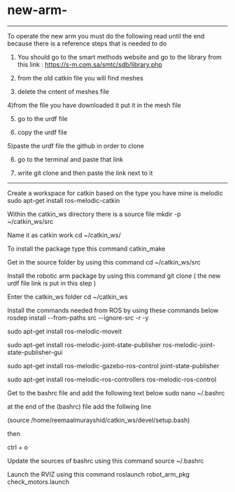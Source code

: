 # new-arm-
--------------------------------------------------------------------------------------------------------------------------------------------------------------------

To operate the new arm you must do the following read until the end because there is a reference steps that is needed to do 

1) You should go to the smart methods website and go to the library from this link : 
https://s-m.com.sa/smtc/sdb/library.php

2) from the old catkin file you will find meshes


3) delete the cntent of meshes file 


4)from the file you have downloaded it put it in the mesh file 


5) go to the urdf file 


6) copy the urdf file 


5)paste  the urdf file the github in order to clone 


6) go to the terminal and paste that link 


7) write git clone and then paste the link next to it 

--------------------------------------------------------------------------------------------------------------------------------------------------------------------
Create a workspace for catkin based on the type you have mine is melodic
sudo apt-get install ros-melodic-catkin

Within the catkin_ws directory there is a source file
mkdir -p ~/catkin_ws/src

Name it as catkin work
cd ~/catkin_ws/

To install the package type this command
catkin_make

Get in the source folder by using this command
cd ~/catkin_ws/src

Install the robotic arm package by using this command
git clone ( the new urdf file link is put in this step ) 

Enter the catkin_ws folder
cd ~/catkin_ws

Install the commands needed from ROS by using these commands below
rosdep install --from-paths src --ignore-src -r -y

sudo apt-get install ros-melodic-moveit

sudo apt-get install ros-melodic-joint-state-publisher ros-melodic-joint-state-publisher-gui

sudo apt-get install ros-melodic-gazebo-ros-control joint-state-publisher

sudo apt-get install ros-melodic-ros-controllers ros-melodic-ros-control

Get to the bashrc file and add the following text below
sudo nano ~/.bashrc

at the end of the (bashrc) file add the follwing line

(source /home/reemaalmurayshid/catkin_ws/devel/setup.bash)

then

ctrl + o

Update the sources of bashrc using this command
source ~/.bashrc

Launch the RVIZ using this command
roslaunch robot_arm_pkg check_motors.launch
